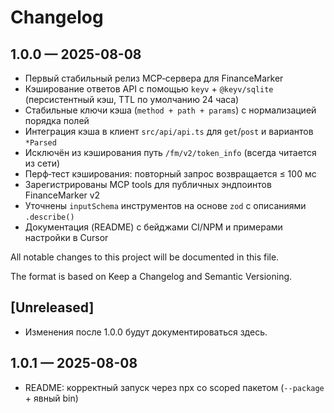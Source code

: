 # Changelog

## 1.0.0 — 2025-08-08

- Первый стабильный релиз MCP‑сервера для FinanceMarker
- Кэширование ответов API с помощью `keyv` + `@keyv/sqlite` (персистентный кэш, TTL по умолчанию 24 часа)
- Стабильные ключи кэша (`method + path + params`) с нормализацией порядка полей
- Интеграция кэша в клиент `src/api/api.ts` для `get`/`post` и вариантов `*Parsed`
- Исключён из кэширования путь `/fm/v2/token_info` (всегда читается из сети)
- Перф‑тест кэширования: повторный запрос возвращается ≤ 100 мс
- Зарегистрированы MCP tools для публичных эндпоинтов FinanceMarker v2
- Уточнены `inputSchema` инструментов на основе `zod` с описаниями `.describe()`
- Документация (README) с бейджами CI/NPM и примерами настройки в Cursor

All notable changes to this project will be documented in this file.

The format is based on Keep a Changelog and Semantic Versioning.

## [Unreleased]
- Изменения после 1.0.0 будут документироваться здесь.

## 1.0.1 — 2025-08-08

- README: корректный запуск через npx со scoped пакетом (`--package` + явный bin)

